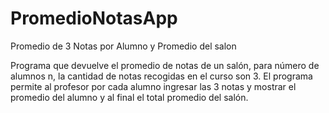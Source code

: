 # PromedioNotasApp
Promedio de 3 Notas por Alumno y Promedio del salon

Programa que devuelve el promedio de notas de un salón, para número de alumnos n,
la cantidad de notas recogidas en el curso son 3. El programa permite al profesor por cada alumno ingresar las 3 notas y mostrar el promedio
del alumno y al final el total promedio del salón.
